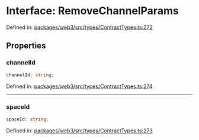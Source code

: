 # Interface: RemoveChannelParams

Defined in: [packages/web3/src/types/ContractTypes.ts:272](https://github.com/towns-protocol/towns/blob/0db1fd0ac7258e8db8cedfb6183e8eade8284fa1/packages/web3/src/types/ContractTypes.ts#L272)

## Properties

### channelId

```ts
channelId: string;
```

Defined in: [packages/web3/src/types/ContractTypes.ts:274](https://github.com/towns-protocol/towns/blob/0db1fd0ac7258e8db8cedfb6183e8eade8284fa1/packages/web3/src/types/ContractTypes.ts#L274)

***

### spaceId

```ts
spaceId: string;
```

Defined in: [packages/web3/src/types/ContractTypes.ts:273](https://github.com/towns-protocol/towns/blob/0db1fd0ac7258e8db8cedfb6183e8eade8284fa1/packages/web3/src/types/ContractTypes.ts#L273)
